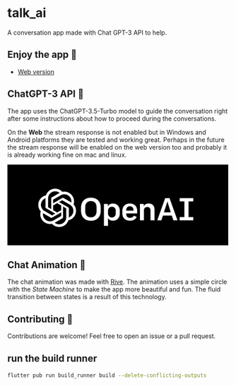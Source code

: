 # talk_ai

A conversation app made with Chat GPT-3 API to help.

## Enjoy the app 🎉
* [Web version](https://cabrakill.github.io/talk_ai/)

## ChatGPT-3 API 🤖
The app uses the ChatGPT-3.5-Turbo model to guide the conversation right after some instructions about how to proceed during the conversations. 

On the **Web** the stream response is not enabled but in Windows and Android platforms they are tested and working great. Perhaps in the future the stream response will be enabled on the web version too and probably it is already working fine on mac and linux.

![chatgpt](./README/openai.webp)

## Chat Animation 🍥
The chat animation was made with [Rive](https://rive.app/). The animation uses a simple circle with the *State Machine* to make the app more beautiful and fun. The fluid transition between states is a result of this technology.

## Contributing 🫰
Contributions are welcome! Feel free to open an issue or a pull request.

## run the build runner
```bash
flutter pub run build_runner build --delete-conflicting-outputs
```

